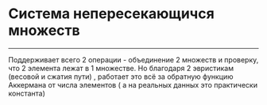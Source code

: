 # Система непересекающичся множеств

---

Поддерживает всего 2 операции - объединение 2 множеств и проверку, что 2 элемента лежат в 1 множестве. Но благодаря 2 эвристикам (весовой и сжатия пути) , работает это всё за обратную функцию Аккермана от числа элементов ( а на реальных данных это практически константа)
